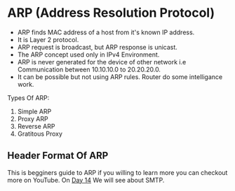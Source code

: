 # ARP (Address Resolution Protocol)
- ARP finds MAC address of a host from it's known IP address.
- It is Layer 2 protocol.
- ARP request is broadcast, but ARP response is unicast.
- The ARP concept used only in IPv4 Environment.
- ARP is never generated for the device of other network i.e Communication between 10.10.10.0 to 20.20.20.0.
- It can be possible but not using ARP rules. Router do some intelligance work.

Types Of ARP:
1. Simple ARP
2. Proxy ARP
3. Reverse ARP
4. Gratitous Proxy

## Header Format Of ARP

This is begginers guide to ARP if you willing to learn more you can checkout more on YouTube. On [Day 14](day14.md) We will see about SMTP.